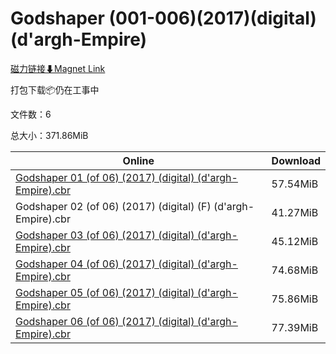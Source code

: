 # Godshaper (001-006)(2017)(digital)(d'argh-Empire)

[磁力链接⬇Magnet Link](magnet:?xt=urn:btih:a9bd27eb83f07962f97d8b90d4f41db3c0bea1ce&dn=Godshaper%20%28001-006%29%282017%29%28digital%29%28d%27argh-Empire%29)

打包下载📦仍在工事中

文件数：6

总大小：371.86MiB

Online | Download
--- | ---
[Godshaper 01 (of 06) (2017) (digital) (d'argh-Empire).cbr](https://github.com/alicewish/markdown/blob/master/comic/Godshaper-01-of-06-2017-digital-dargh-Empire-cbr.md) | 57.54MiB
Godshaper 02 (of 06) (2017) (digital) (F) (d'argh-Empire).cbr | 41.27MiB
[Godshaper 03 (of 06) (2017) (digital) (d'argh-Empire).cbr](https://github.com/alicewish/markdown/blob/master/comic/Godshaper-03-of-06-2017-digital-dargh-Empire-cbr.md) | 45.12MiB
[Godshaper 04 (of 06) (2017) (digital) (d'argh-Empire).cbr](https://github.com/alicewish/markdown/blob/master/comic/Godshaper-04-of-06-2017-digital-dargh-Empire-cbr.md) | 74.68MiB
[Godshaper 05 (of 06) (2017) (digital) (d'argh-Empire).cbr](https://github.com/alicewish/markdown/blob/master/comic/Godshaper-05-of-06-2017-digital-dargh-Empire-cbr.md) | 75.86MiB
[Godshaper 06 (of 06) (2017) (digital) (d'argh-Empire).cbr](https://github.com/alicewish/markdown/blob/master/comic/Godshaper-06-of-06-2017-digital-dargh-Empire-cbr.md) | 77.39MiB